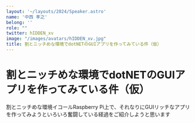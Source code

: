 ```yaml
---
layout: '~/layouts/2024/Speaker.astro'
name: '中西 孝之'
belong: ''
role: ""
twitter: hIDDEN_xv
image: "/images/avatars/hIDDEN_xv.jpg"
title: 割とニッチめな環境でdotNETのGUIアプリを作ってみている件（仮）	
---
```


# 割とニッチめな環境でdotNETのGUIアプリを作ってみている件（仮）	

割とニッチめな環境イコールRaspberry Pi上で、それなりにGUIリッチなアプリを作ってみようといろいろ奮闘している経過をご紹介しようと思います
